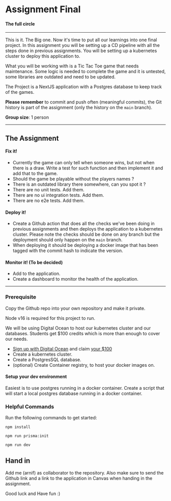 # Assignment Final

#### The full circle

---

This is it. The Big one. Now it's time to put all our learnings into one final project. In this assignment you will be setting up a CD pipeline with all the steps done in previous assignments. You will be setting up a kubernetes cluster to deploy this application to.

What you will be working with is a Tic Tac Toe game that needs maintenance. Some logic is needed to complete the game and it is untested, some libraries are outdated and need to be updated.

The Project is a NextJS application with a Postgres database to keep track of the games.

**Please remember** to commit and push often (meaningful commits), the Git history is part of the assignment (only the history on the `main` branch).

**Group size**: 1 person

---

## The Assignment

#### **Fix it!**

- Currently the game can only tell when someone wins, but not when there is a draw. Write a test for such function and then implement it and add that to the game.
- Should the game be playable without the players names ?
- There is an outdated library there somewhere, can you spot it ?
- There are no unit tests. Add them.
- There are no ui integration tests. Add them.
- There are no e2e tests. Add them.

#### **Deploy it!**

- Create a Github action that does all the checks we've been doing in previous assignments and then deploys the application to a kubernetes cluster. Please note the checks should be done on any branch but the deployment should only happen on the `main` branch.
- When deploying it should be deploying a docker image that has been tagged with the commit hash to indicate the version.


#### **Monitor it!** (To be decided)

- Add <INSERT MONITORING TOOL> to the application.
- Create a dashboard to monitor the health of the application.

---

### Prerequisite

Copy the Github repo into your own repository and make it private.

Node v16 is required for this project to run.

We will be using Digital Ocean to host our kubernetes cluster and our databases. Students get $100 credits which is more than enough to cover our needs.

- [Sign up with Digital Ocean](https://www.digitalocean.com/) and claim [your $100](https://education.github.com/pack)
- Create a kubernetes cluster.
- Create a PostgresSQL database.
- (optional) Create Container registry, to host your docker images on.

#### Setup your dev environment

Easiest is to use postgres running in a docker container. Create a script that will start a local postgres database running in a docker container.

### Helpful Commands

Run the following commands to get started:

`npm install`

`npm run prisma:init` 

`npm run dev`


## Hand in

Add me (arnif) as collaborator to the repository. Also make sure to send the Github link and a link to the application in Canvas when handing in the assignment.



Good luck and Have fun :)
